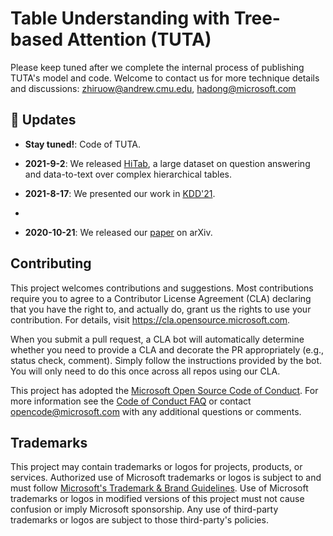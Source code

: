 # Table Understanding with Tree-based Attention (TUTA)

Please keep tuned after we complete the internal process of publishing TUTA's model and code. 
Welcome to contact us for more technique details and discussions: zhiruow@andrew.cmu.edu, hadong@microsoft.com

## :beers: Updates

+ **Stay tuned!**: Code of TUTA.

+ **2021-9-2**: We released [HiTab](https://github.com/microsoft/HiTab), a large dataset on question answering and data-to-text over complex hierarchical tables. 

+ **2021-8-17**: We presented our work in [KDD'21](https://dl.acm.org/doi/abs/10.1145/3447548.3467434). 
+ 
+ **2020-10-21**: We released our [paper](https://arxiv.org/abs/2010.12537) on arXiv. 

## Contributing

This project welcomes contributions and suggestions.  Most contributions require you to agree to a
Contributor License Agreement (CLA) declaring that you have the right to, and actually do, grant us
the rights to use your contribution. For details, visit https://cla.opensource.microsoft.com.

When you submit a pull request, a CLA bot will automatically determine whether you need to provide
a CLA and decorate the PR appropriately (e.g., status check, comment). Simply follow the instructions
provided by the bot. You will only need to do this once across all repos using our CLA.

This project has adopted the [Microsoft Open Source Code of Conduct](https://opensource.microsoft.com/codeofconduct/).
For more information see the [Code of Conduct FAQ](https://opensource.microsoft.com/codeofconduct/faq/) or
contact [opencode@microsoft.com](mailto:opencode@microsoft.com) with any additional questions or comments.

## Trademarks

This project may contain trademarks or logos for projects, products, or services. Authorized use of Microsoft 
trademarks or logos is subject to and must follow 
[Microsoft's Trademark & Brand Guidelines](https://www.microsoft.com/en-us/legal/intellectualproperty/trademarks/usage/general).
Use of Microsoft trademarks or logos in modified versions of this project must not cause confusion or imply Microsoft sponsorship.
Any use of third-party trademarks or logos are subject to those third-party's policies.
